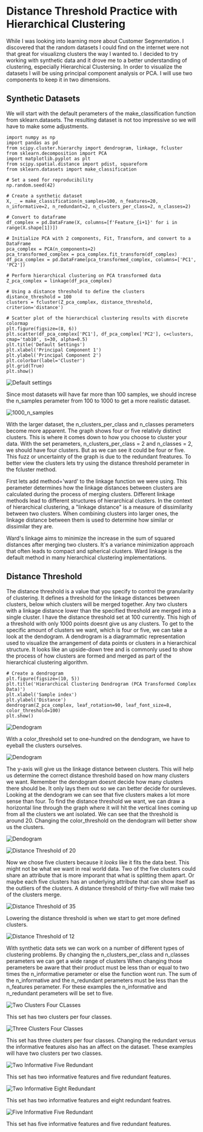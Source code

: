 # Distance Threshold Practice with Hierarchical Clustering 

While I was looking into learning more about Customer Segmentation. I discovered that the random datasets I could find on the internet were not that great for visualizng clusters the way I wanted to. I decided to try working with synthetic data and it drove me to a better understanding of clustering, especially Hierarchical Clustersing. In order to visualize the datasets I will be using principal component analysis or PCA. I will use two components to keep it in two dimensions.

## Synthetic Datasets
We will start with the default perameters of the make_classification function from sklearn.datasets. The resulting dataset is not too impressive so we will have to make some adjustments. 
```
import numpy as np
import pandas as pd
from scipy.cluster.hierarchy import dendrogram, linkage, fcluster
from sklearn.decomposition import PCA
import matplotlib.pyplot as plt
from scipy.spatial.distance import pdist, squareform
from sklearn.datasets import make_classification

# Set a seed for reproducibility
np.random.seed(42)

# Create a synthetic dataset
X, _ = make_classification(n_samples=100, n_features=20, n_informative=2, n_redundant=2, n_clusters_per_class=2, n_classes=2)

# Convert to dataframe
df_complex = pd.DataFrame(X, columns=[f'Feature_{i+1}' for i in range(X.shape[1])])

# Initialize PCA with 2 components, Fit, Transform, and convert to a DataFrame
pca_complex = PCA(n_components=2)
pca_transformed_complex = pca_complex.fit_transform(df_complex)
df_pca_complex = pd.DataFrame(pca_transformed_complex, columns=['PC1', 'PC2'])

# Perform hierarchical clustering on PCA transformed data
Z_pca_complex = linkage(df_pca_complex)

# Using a distance threshold to define the clusters
distance_threshold = 100
clusters = fcluster(Z_pca_complex, distance_threshold, criterion='distance')

# Scatter plot of the hierarchical clustering results with discrete colormap
plt.figure(figsize=(8, 6))
plt.scatter(df_pca_complex['PC1'], df_pca_complex['PC2'], c=clusters, cmap='tab10', s=30, alpha=0.5)
plt.title('Default Settings')
plt.xlabel('Principal Component 1')
plt.ylabel('Principal Component 2')
plt.colorbar(label='Cluster')
plt.grid(True)
plt.show()
```

![Default settings](https://github.com/Cgortows/Distance-Threshold-Practice-with-Hierarchical-Clustering-/blob/main/Images/default_make_classification_settings.png)

Since most datasets will have far more than 100 samples, we should increse the n_samples perameter from 100 to 1000 to get a more realistic dataset.

![1000_n_samples](https://github.com/Cgortows/Distance-Threshold-Practice-with-Hierarchical-Clustering-/blob/main/Images/1000_samples.png)

With the larger dataset, the n_clusters_per_class and n_classes perameters become more apparent. The graph shows four or five relativly distinct clusters. This is where it comes down to how you choose to cluster your data. With the set perameters, n_clusters_per_class = 2 and n_classes = 2, we should have four clusters. But as we can see it could be four or five. This fuzz or uncertainty of the graph is due to the redundant freatures.
To better view the clusters lets try using the distance threshold perameter in the fcluster method. 

First lets add method='ward' to the linkage function we were using. This perameter determines how the linkage distances between clusters are calculated during the process of merging clusters. Different linkage methods lead to different structures of hierarchical clusters. In the context of hierarchical clustering, a "linkage distance" is a measure of dissimilarity between two clusters. When combining clusters into larger ones, the linkage distance between them is used to determine how similar or dissimilar they are.

Ward's linkage aims to minimize the increase in the sum of squared distances after merging two clusters. It's a variance minimization approach that often leads to compact and spherical clusters. Ward linkage is the default method in many hierarchical clustering implementations.

## Distance Threshold

The distance threshold is a value that you specify to control the granularity of clustering. It defines a threshold for the linkage distances between clusters, below which clusters will be merged together. Any two clusters with a linkage distance lower than the specified threshold are merged into a single cluster.
I have the distance threshold set at 100 currently. This high of a threshold with only 1000 points doesnt give us any clusters. To get to the specific amount of clusters we want, which is four or five, we can take a look at the dendogram. 
A dendrogram is a diagrammatic representation used to visualize the arrangement of data points or clusters in a hierarchical structure. It looks like an upside-down tree and is commonly used to show the process of how clusters are formed and merged as part of the hierarchical clustering algorithm.

```
# Create a dendrogram
plt.figure(figsize=(10, 5))
plt.title('Hierarchical Clustering Dendrogram (PCA Transformed Complex Data)')
plt.xlabel('Sample index')
plt.ylabel('Distance')
dendrogram(Z_pca_complex, leaf_rotation=90, leaf_font_size=8, color_threshold=100)
plt.show()
```

![Dendogram](https://github.com/Cgortows/Distance-Threshold-Practice-with-Hierarchical-Clustering-/blob/main/Images/dendogram.png)

With a color_threshold set to one-hundred on the dendogram, we have to eyeball the clusters ourselves.

![Dendogram](https://github.com/Cgortows/Distance-Threshold-Practice-with-Hierarchical-Clustering-/blob/main/Images/dendogram_2.png)

The y-axis will give us the linkage distance between clusters. This will help us determine the correct distance threshold based on how many clusters we want. Remember the dendogram doesnt decide how many clusters there should be. It only lays them out so we can better decide for oursleves.
Looking at the dendogram we can see that five clusters makes a lot more sense than four. To find the distance threshold we want, we can draw a horizontal line through the graph where it will hit the vertical lines coming up from all the clusters we ant isolated. We can see that the threshold is around 20.
Changing the color_threshold on the dendogram will better show us the clusters.

![Dendogram](https://github.com/Cgortows/Distance-Threshold-Practice-with-Hierarchical-Clustering-/blob/main/Images/Dendogram_2.png)

![Distance Threshold of 20](https://github.com/Cgortows/Distance-Threshold-Practice-with-Hierarchical-Clustering-/blob/main/Images/ds_20.png)

Now we chose five clusters because it _looks_ like it fits the data best. This might not be what we want in real world data. Two of the five clusters could share an attribute that is more imporant that what is splitting them apart. Or maybe each five clusters has an underlying attribute that can show itself as the outliers of the clusters.
A distance threshold of thirty-five will make two of the clusters merge. 

![Distance Threshold of 35](https://github.com/Cgortows/Distance-Threshold-Practice-with-Hierarchical-Clustering-/blob/main/Images/ds_35.png)

Lowering the distance threshold is when we start to get more defined clusters. 

![Distance Threshold of 12](https://github.com/Cgortows/Distance-Threshold-Practice-with-Hierarchical-Clustering-/blob/main/Images/ds_12.png)

With synthetic data sets we can work on a number of different types of clustering problems. By changing the n_clusters_per_class and n_classes perameters we can get a wide range of clusters
When changing those perameters be aware that their product must be less than or equal to two times the n_informative perameter or else the function wont run.
The sum of the n_informative and the n_redundant perameters must be less than the n_features perameter.
For these examples the n_informative and n_redundant perameters will be set to five.

![Two Clusters Four CLasses](https://github.com/Cgortows/Distance-Threshold-Practice-with-Hierarchical-Clustering-/blob/main/Images/2_clusters_per_4_classes.png)

This set has two clusters per four classes.

![Three Clusters Four Classes](https://github.com/Cgortows/Distance-Threshold-Practice-with-Hierarchical-Clustering-/blob/main/Images/3_clusters_per_4_classes.png)

This set has three clusters per four classes.
Changing the redundant versus the informative features also has an affect on the dataset. These examples will have two clusters per two classes.

![Two Informative Five Redundant](https://github.com/Cgortows/Distance-Threshold-Practice-with-Hierarchical-Clustering-/blob/main/Images/2_informative_5_redudnat.png)

This set has two informative features and five redundant features.

![Two Informative Eight Redundant](https://github.com/Cgortows/Distance-Threshold-Practice-with-Hierarchical-Clustering-/blob/main/Images/2_informative_8_redundant.png)

This set has two informative features and eight redundant featres.

![Five Informative Five Redundant](https://github.com/Cgortows/Distance-Threshold-Practice-with-Hierarchical-Clustering-/blob/main/Images/5_informative_5_redundant.png)

This set has five informative features and five redundant features.
